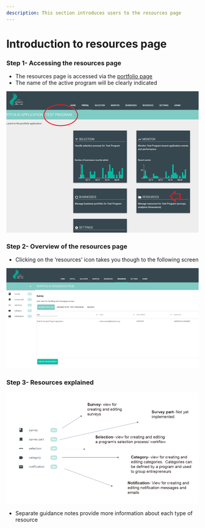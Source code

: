 ```yaml
---
description: This section introduces users to the resources page
---
```


# Introduction to resources page

### Step 1- Accessing the resources page

* The resources page is accessed via the [portfolio page](https://docs.preignition.org/~/edit/primary/program-users/introduction-to-the-portfolio-page)
* The name of the active program will be clearly indicated

![](../../.gitbook/assets/image%20%2813%29.png)

### Step 2- Overview of the resources page

* Clicking on the ‘resources’ icon takes you though to the following screen

![](../../.gitbook/assets/image%20%2830%29.png)

### Step 3- Resources explained

![](../../.gitbook/assets/image%20%2841%29.png)

* Separate  guidance notes provide more information about each type of resource



